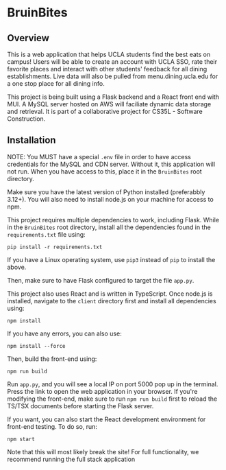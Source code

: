 # BruinBites

## Overview
This is a web application that helps UCLA students find the best eats on campus! Users will be able to create an account with UCLA SSO, rate their favorite places and interact with other students' feedback for all dining establishments. Live data will also be pulled from menu.dining.ucla.edu for a one stop place for all dining info.

This project is being built using a Flask backend and a React front end with MUI. A MySQL server hosted on AWS will faciliate dynamic data storage and retrieval. It is part of a collaborative project for CS35L - Software Construction.

## Installation
NOTE: You MUST have a special `.env` file in order to have access credentials for the MySQL and CDN server. Without it, this application will not run. When you have access to this, place it in the `BruinBites` root directory.

Make sure you have the latest version of Python installed (preferabbly 3.12+). You will also need to install node.js on your machine for access to npm.

This project requires multiple dependencies to work, including Flask. While in the `BruinBites` root directory, install all the dependencies found in the `requirements.txt` file using:

```
pip install -r requirements.txt
```

If you have a Linux operating system, use `pip3` instead of `pip` to install the above.

Then, make sure to have Flask configured to target the file `app.py`.

This project also uses React and is written in TypeScript. Once node.js is installed, navigate to the `client` directory first and install all dependencies using:
```
npm install
```

If you have any errors, you can also use:

```
npm install --force
```

Then, build the front-end using:
```
npm run build
```

Run `app.py`, and you will see a local IP on port 5000 pop up in the terminal. Press the link to open the web application in your browser. If you're modifying the front-end, make sure to run `npm run build` first to reload the TS/TSX documents before starting the Flask server.

If you want, you can also start the React development environment for front-end testing. To do so, run:

```
npm start
```

Note that this will most likely break the site! For full functionality, we recommend running the full stack application

